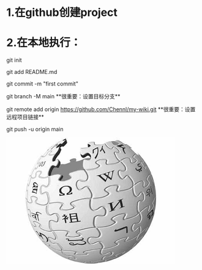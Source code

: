 # 1.在github创建project

# 2.在本地执行：

git init

git add README.md

git commit -m "first commit"

git branch -M main  \*\*很重要：设置目标分支\*\*

git remote add origin https://github.com/Chennl/my-wiki.git \*\*很重要：设置远程项目链接\*\*

git push -u origin main



![](images\wiki.jpg)

